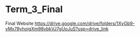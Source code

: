 # Term_3_Final
Final Website
https://drive.google.com/drive/folders/1XyGb9-vMx78yhoigXm98vbkVJ7gUoJuS?usp=drive_link
